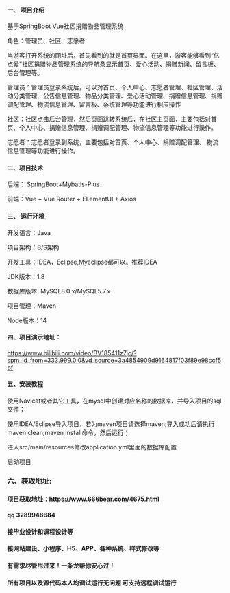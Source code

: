 

#### 一、 项目介绍
基于SpringBoot Vue社区捐赠物品管理系统

角色：管理员、社区、志愿者

当游客打开系统的网址后，首先看到的就是首页界面。在这里，游客能够看到“亿点爱”社区捐赠物品管理系统的导航条显示首页、爱心活动、捐赠新闻、留言板、后台管理等。

管理员：管理员登录系统后，可以对首页、个人中心、志愿者管理、社区管理、活动分类管理、公告信息管理、物品分类管理、爱心活动管理、捐赠信息管理、捐赠调配管理、物流信息管理、留言板、系统管理等功能进行相应操作

社区：社区点击后台管理，然后页面跳转系统后，在社区主页面，主要包括对首页、个人中心、捐赠信息管理、捐赠调配管理、物流信息管理等功能进行操作。

志愿者：志愿者登录到系统，主要包括对首页、个人中心、捐赠调配管理、 物流信息管理等功能进行操作。
#### 二、项目技术
后端： SpringBoot+Mybatis-Plus

前端：Vue + Vue Router + ELementUI + Axios

#### 三、 运行环境
开发语言：Java

项目架构：B/S架构

开发工具：IDEA，Eclipse,Myeclipse都可以。推荐IDEA

JDK版本：1.8

数据库版本: MySQL8.0.x/MySQL5.7.x

项目管理：Maven

Node版本：14

#### 四、项目演示地址：

https://www.bilibili.com/video/BV185411z7jc/?spm_id_from=333.999.0.0&vd_source=3a4854909d9164817f03f89e98ccf5bf


#### 五、安装教程
使用Navicat或者其它工具，在mysql中创建对应名称的数据库，并导入项目的sql文件；

使用IDEA/Eclipse导入项目，若为maven项目请选择maven;导入成功后请执行maven clean;maven install命令，然后运行；

进入src/main/resources修改application.yml里面的数据库配置

启动项目


### 六、获取地址:
#### 项目获取地址：https://www.666bear.com/4675.html
#### qq 3289948684
#### 接毕业设计和课程设计等
#### 接网站建设、小程序、H5、APP、各种系统、样式修改等
#### 有需求尽管甩过来！一条龙帮你安心过！
#### 所有项目以及源代码本人均调试运行无问题 可支持远程调试运行




